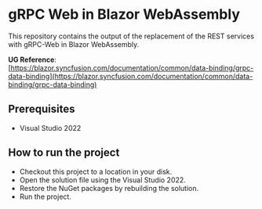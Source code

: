# gRPC Web in Blazor WebAssembly

This repository contains the output of the replacement of the REST services with gRPC-Web in Blazor WebAssembly.

**UG Reference**: [https://blazor.syncfusion.com/documentation/common/data-binding/grpc-data-binding](https://blazor.syncfusion.com/documentation/common/data-binding/grpc-data-binding)

## Prerequisites

* Visual Studio 2022

## How to run the project

* Checkout this project to a location in your disk.
* Open the solution file using the Visual Studio 2022.
* Restore the NuGet packages by rebuilding the solution.
* Run the project.